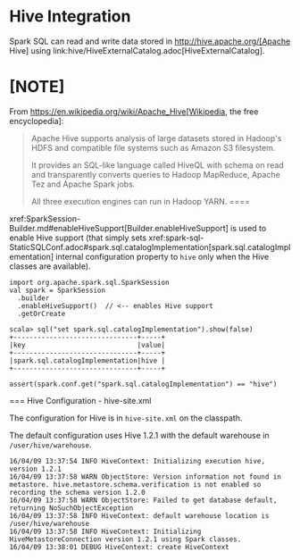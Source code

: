 # Hive Integration

Spark SQL can read and write data stored in http://hive.apache.org/[Apache Hive] using link:hive/HiveExternalCatalog.adoc[HiveExternalCatalog].

[NOTE]
====
From https://en.wikipedia.org/wiki/Apache_Hive[Wikipedia, the free encyclopedia]:

> Apache Hive supports analysis of large datasets stored in Hadoop's HDFS and compatible file systems such as Amazon S3 filesystem.
>
> It provides an SQL-like language called HiveQL with schema on read and transparently converts queries to Hadoop MapReduce, Apache Tez and Apache Spark jobs.
>
> All three execution engines can run in Hadoop YARN.
====

xref:SparkSession-Builder.md#enableHiveSupport[Builder.enableHiveSupport] is used to enable Hive support (that simply sets xref:spark-sql-StaticSQLConf.adoc#spark.sql.catalogImplementation[spark.sql.catalogImplementation] internal configuration property to `hive` only when the Hive classes are available).

```
import org.apache.spark.sql.SparkSession
val spark = SparkSession
  .builder
  .enableHiveSupport()  // <-- enables Hive support
  .getOrCreate

scala> sql("set spark.sql.catalogImplementation").show(false)
+-------------------------------+-----+
|key                            |value|
+-------------------------------+-----+
|spark.sql.catalogImplementation|hive |
+-------------------------------+-----+

assert(spark.conf.get("spark.sql.catalogImplementation") == "hive")
```

=== Hive Configuration - hive-site.xml

The configuration for Hive is in `hive-site.xml` on the classpath.

The default configuration uses Hive 1.2.1 with the default warehouse in `/user/hive/warehouse`.

```
16/04/09 13:37:54 INFO HiveContext: Initializing execution hive, version 1.2.1
16/04/09 13:37:58 WARN ObjectStore: Version information not found in metastore. hive.metastore.schema.verification is not enabled so recording the schema version 1.2.0
16/04/09 13:37:58 WARN ObjectStore: Failed to get database default, returning NoSuchObjectException
16/04/09 13:37:58 INFO HiveContext: default warehouse location is /user/hive/warehouse
16/04/09 13:37:58 INFO HiveContext: Initializing HiveMetastoreConnection version 1.2.1 using Spark classes.
16/04/09 13:38:01 DEBUG HiveContext: create HiveContext
```
